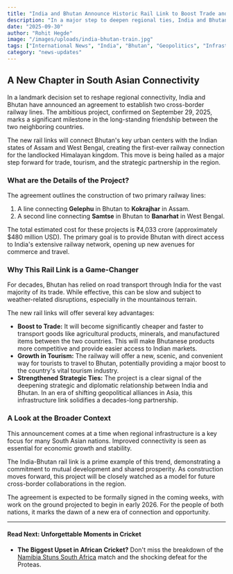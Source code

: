 ```yaml
---
title: "India and Bhutan Announce Historic Rail Link to Boost Trade and Connectivity"
description: "In a major step to deepen regional ties, India and Bhutan have officially agreed to build two cross-border rail links. This historic project aims to boost trade, tourism, and strategic partnership between the two nations."
date: "2025-09-30"
author: "Rohit Hegde"
image: "/images/uploads/india-bhutan-train.jpg"
tags: ["International News", "India", "Bhutan", "Geopolitics", "Infrastructure", "South Asia"]
category: "news-updates"
---
```


## A New Chapter in South Asian Connectivity

In a landmark decision set to reshape regional connectivity, India and Bhutan have announced an agreement to establish two cross-border railway lines. The ambitious project, confirmed on September 29, 2025, marks a significant milestone in the long-standing friendship between the two neighboring countries.

The new rail links will connect Bhutan's key urban centers with the Indian states of Assam and West Bengal, creating the first-ever railway connection for the landlocked Himalayan kingdom. This move is being hailed as a major step forward for trade, tourism, and the strategic partnership in the region.

### What are the Details of the Project?

The agreement outlines the construction of two primary railway lines:

1.  A line connecting **Gelephu** in Bhutan to **Kokrajhar** in Assam.
2.  A second line connecting **Samtse** in Bhutan to **Banarhat** in West Bengal.

The total estimated cost for these projects is ₹4,033 crore (approximately $480 million USD). The primary goal is to provide Bhutan with direct access to India's extensive railway network, opening up new avenues for commerce and travel.

### Why This Rail Link is a Game-Changer

For decades, Bhutan has relied on road transport through India for the vast majority of its trade. While effective, this can be slow and subject to weather-related disruptions, especially in the mountainous terrain.

The new rail links will offer several key advantages:

* **Boost to Trade:** It will become significantly cheaper and faster to transport goods like agricultural products, minerals, and manufactured items between the two countries. This will make Bhutanese products more competitive and provide easier access to Indian markets.
* **Growth in Tourism:** The railway will offer a new, scenic, and convenient way for tourists to travel to Bhutan, potentially providing a major boost to the country's vital tourism industry.
* **Strengthened Strategic Ties:** The project is a clear signal of the deepening strategic and diplomatic relationship between India and Bhutan. In an era of shifting geopolitical alliances in Asia, this infrastructure link solidifies a decades-long partnership.

### A Look at the Broader Context

This announcement comes at a time when regional infrastructure is a key focus for many South Asian nations. Improved connectivity is seen as essential for economic growth and stability.

The India-Bhutan rail link is a prime example of this trend, demonstrating a commitment to mutual development and shared prosperity. As construction moves forward, this project will be closely watched as a model for future cross-border collaborations in the region.

The agreement is expected to be formally signed in the coming weeks, with work on the ground projected to begin in early 2026. For the people of both nations, it marks the dawn of a new era of connection and opportunity.

***

#### Read Next: Unforgettable Moments in Cricket

* **The Biggest Upset in African Cricket?** Don't miss the breakdown of the [Namibia Stuns South Africa](https://www.rohithegde.in/blog/namibia-stuns-south-africa) match and the shocking defeat for the Proteas.